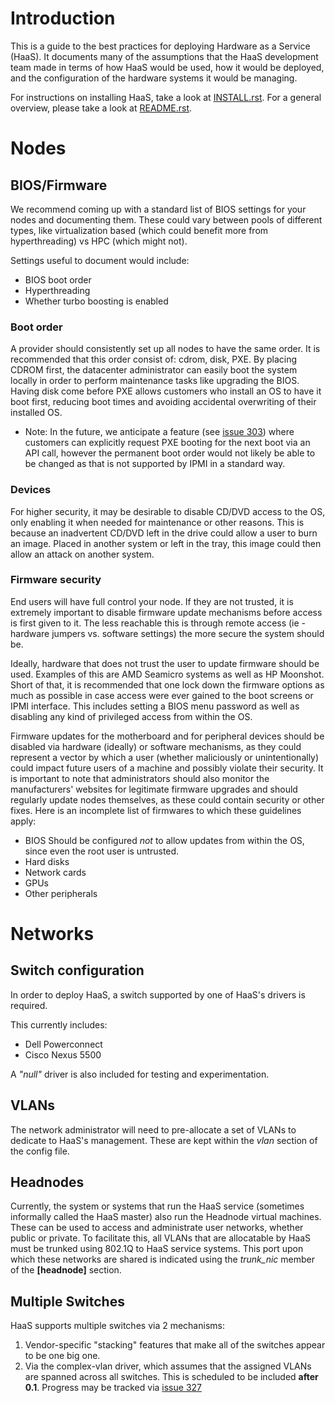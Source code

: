 # Introduction

This is a guide to the best practices for deploying Hardware as a Service
(HaaS). It documents many of the assumptions that the HaaS development team
made in terms of how HaaS would be used, how it would be deployed, and the
configuration of the hardware systems it would be managing.

For instructions on installing HaaS, take a look at [INSTALL.rst](INSTALL.rst).
For a general overview, please take a look at [README.rst](README.rst).

# Nodes
## BIOS/Firmware

We recommend coming up with a standard list of BIOS settings for your nodes and
documenting them. These could vary between pools of different types, like
virtualization based (which could benefit more from hyperthreading) vs HPC
(which might not).

Settings useful to document would include:

* BIOS boot order
* Hyperthreading
* Whether turbo boosting is enabled

### Boot order

A provider should consistently set up all nodes to have the same order. It is
recommended that this order consist of: cdrom, disk, PXE. By placing
CDROM first, the datacenter administrator can easily boot the system locally in
order to perform maintenance tasks like upgrading the BIOS.  Having disk come
before PXE allows customers who install an OS to have it boot first, reducing
boot times and avoiding accidental overwriting of their installed OS.

* Note: In the future, we anticipate a feature (see [issue
303](https://github.com/CCI-MOC/haas/issues/303)) where customers can
explicitly request PXE booting for the next boot via an API call, however the
permanent boot order would not likely be able to be changed as that is not
supported by IPMI in a standard way.

### Devices

For higher security, it may be desirable to disable CD/DVD access to the OS,
only enabling it when needed for maintenance or other reasons. This is because
an inadvertent CD/DVD left in the drive could allow a user to burn an image.
Placed in another system or left in the tray, this image could then allow an
attack on another system. 

### Firmware security

End users will have full control your node. If they are not trusted, it is
extremely important to disable firmware update mechanisms before access is
first given to it. The less reachable this is through remote access (ie -
hardware jumpers vs. software settings) the more secure the system should be.

Ideally, hardware that does not trust the user to update firmware should be
used. Examples of this are AMD Seamicro systems as well as HP Moonshot. Short
of that, it is recommended that one lock down the firmware options as much as
possible in case access were ever gained to the boot screens or IPMI interface.
This includes setting a BIOS menu password as well as disabling any kind of
privileged access from within the OS.

Firmware updates for the motherboard and for peripheral devices should be
disabled via hardware (ideally) or software mechanisms, as they could represent
a vector by which a user (whether maliciously or unintentionally) could impact
future users of a machine and possibly violate their security. It is important
to note that administrators should also monitor the manufacturers' websites for
legitimate firmware upgrades and should regularly update nodes themselves, as
these could contain security or other fixes. Here is an incomplete list of
firmwares to which these guidelines apply:

* BIOS Should be configured *not* to allow updates from within the OS, since
even the root user is untrusted.
* Hard disks
* Network cards
* GPUs
* Other peripherals

# Networks

## Switch configuration
In order to deploy HaaS, a switch supported by one of HaaS's drivers is required.

This currently includes:

* Dell Powerconnect
* Cisco Nexus 5500

A *"null"* driver is also included for testing and experimentation.

## VLANs
The network administrator will need to pre-allocate a set of VLANs to dedicate
to HaaS's management. These are kept within the *vlan* section of the config
file.

## Headnodes

Currently, the system or systems that run the HaaS service (sometimes
informally called the HaaS master) also run the Headnode virtual machines.
These can be used to access and administrate user networks, whether public or
private. To facilitate this, all VLANs that are allocatable by HaaS must be
trunked using 802.1Q to HaaS service systems. This port upon which these
networks are shared is indicated using the *trunk_nic* member of the
**[headnode]** section.

## Multiple Switches
HaaS supports multiple switches via 2 mechanisms:

1. Vendor-specific "stacking" features that make all of the switches appear to
be one big one.
2. Via the complex-vlan driver, which assumes that the assigned VLANs are
spanned across all switches. This is scheduled to be included **after 0.1**.
Progress may be tracked via [issue
327](https://github.com/CCI-MOC/haas/issues/327)
